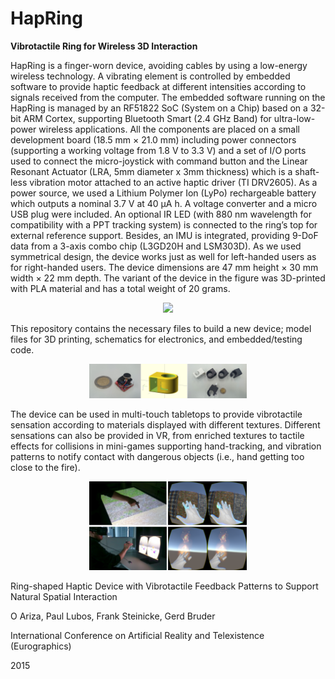 # HapRing
<b>Vibrotactile Ring for Wireless 3D Interaction</b>

HapRing is a finger-worn device, avoiding cables by using a low-energy wireless technology. 
A vibrating element is controlled by embedded software to provide haptic feedback at different intensities according to signals received from the computer.
The embedded software running on the HapRing is managed by an RF51822 SoC (System on a Chip) based on a 32-bit ARM Cortex, supporting Bluetooth Smart (2.4 GHz Band) for ultra-low-power wireless applications. 
All the components are placed on a small development board (18.5 mm × 21.0 mm) including power connectors (supporting a working voltage from 1.8 V to 3.3 V) and a set of I/O ports used to connect the micro-joystick with command button and the Linear Resonant Actuator (LRA, 5mm diameter x 3mm thickness) which is a shaft-less vibration motor attached to an active haptic driver (TI DRV2605). As a power source, we used a Lithium Polymer Ion (LyPo) rechargeable battery which outputs a nominal 3.7 V at 40 µA h. A voltage converter and a micro USB plug were included. An optional IR LED (with 880 nm wavelength for compatibility with a PPT tracking system) is connected to the ring’s top for external reference support. Besides, an IMU is integrated, providing 9-DoF data from a 3-axis combo chip (L3GD20H and LSM303D). As we used symmetrical design, the device works just as well for left-handed users as for right-handed users. The device dimensions are 47 mm height × 30 mm width × 22 mm depth. The variant of the device in the figure was 3D-printed with PLA material and has a total weight of 20 grams. 

<p align="center"><img src="Media/device.png" width="50%"></p>

This repository contains the necessary files to build a new device; model files for 3D printing, schematics for electronics, and embedded/testing code.

<p align="center"><img src="Media/design.png" width="50%"></p>

The device can be used in multi-touch tabletops to provide vibrotactile sensation according to materials displayed with different textures. Different sensations can also be provided in VR, from enriched textures to tactile effects for collisions in mini-games supporting hand-tracking, and vibration patterns to notify contact with dangerous objects (i.e., hand getting too close to the fire).

<p align="center"><img src="Media/demos.png" width="50%"></p>

Ring-shaped Haptic Device with Vibrotactile Feedback Patterns to Support Natural Spatial Interaction

O Ariza, Paul Lubos, Frank Steinicke, Gerd Bruder

International Conference on Artificial Reality and Telexistence (Eurographics)

2015


